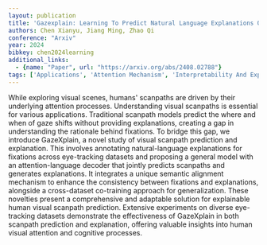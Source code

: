 ```yaml
---
layout: publication
title: 'Gazexplain: Learning To Predict Natural Language Explanations Of Visual Scanpaths'
authors: Chen Xianyu, Jiang Ming, Zhao Qi
conference: "Arxiv"
year: 2024
bibkey: chen2024learning
additional_links:
  - {name: "Paper", url: "https://arxiv.org/abs/2408.02788"}
tags: ['Applications', 'Attention Mechanism', 'Interpretability And Explainability', 'Model Architecture', 'Reinforcement Learning', 'Training Techniques']
---
```

While exploring visual scenes, humans' scanpaths are driven by their
underlying attention processes. Understanding visual scanpaths is essential for
various applications. Traditional scanpath models predict the where and when of
gaze shifts without providing explanations, creating a gap in understanding the
rationale behind fixations. To bridge this gap, we introduce GazeXplain, a
novel study of visual scanpath prediction and explanation. This involves
annotating natural-language explanations for fixations across eye-tracking
datasets and proposing a general model with an attention-language decoder that
jointly predicts scanpaths and generates explanations. It integrates a unique
semantic alignment mechanism to enhance the consistency between fixations and
explanations, alongside a cross-dataset co-training approach for
generalization. These novelties present a comprehensive and adaptable solution
for explainable human visual scanpath prediction. Extensive experiments on
diverse eye-tracking datasets demonstrate the effectiveness of GazeXplain in
both scanpath prediction and explanation, offering valuable insights into human
visual attention and cognitive processes.
